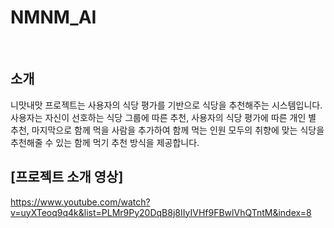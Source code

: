 # NMNM_AI  
<br>  

## 소개
니맛내맛 프로젝트는 사용자의 식당 평가를 기반으로 식당을 추천해주는 시스템입니다. 사용자는 자신이 선호하는 식당 그룹에 따른 추천, 사용자의 식당 평가에 따른 개인 별 추천, 마지막으로 함께 먹을 사람을 추가하여 함께 먹는 인원 모두의 취향에 맞는 식당을 추천해줄 수 있는 함께 먹기 추천 방식을 제공합니다.

## [프로젝트 소개 영상]  
https://www.youtube.com/watch?v=uyXTeoq9q4k&list=PLMr9Py20DqB8j8IIyIVHf9FBwlVhQTntM&index=8
